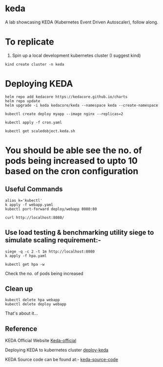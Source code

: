 # keda
A lab showcasing KEDA (Kubernetes Event Driven Autoscaler), follow along.

# To replicate

1. Spin up a local development kubernetes cluster (I suggest kind)
```
kind create cluster -n keda
```

# Deploying KEDA
```
helm repo add kedacore https://kedacore.github.io/charts
helm repo update
helm upgrade -i keda kedacore/keda --namespace keda --create-namespace
```

```
kubectl create deploy myapp --image nginx --replicas=2

kubectl apply -f cron.yaml

kubectl get scaledobject.keda.sh
```

# You should be able see the no. of pods being increased to upto 10 based on the cron configuration


## Useful Commands
```
alias k='kubectl'
k apply -f webapp.yaml
kubectl port-forward deploy/webapp 8080:80

curl http://localhost:8080/
```

## Use load testing & benchmarking utility siege to simulate scaling requirement:-
```
siege -q -c 2 -t 1m http://localhost:8080
k apply -f hpa.yaml

kubectl get hpa -w
```

Check the no. of pods being increased

## Clean up
```
kubectl delete hpa webapp
kubectl delete deploy webapp
```

That's about it...


## Reference
KEDA Official Website
[Keda-official](
https://keda.sh/)


Deploying KEDA to kubernetes cluster
[deploy-keda](
https://keda.sh/docs/2.12/deploy/)

KEDA Source code can be found at:-
[keda-source-code](
https://github.com/kedacore/keda)